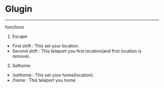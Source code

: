# Glugin
---
functions

1. Escape
- First shift : This set your location.
- Second shift : This teleport you first location(and first location is remove).
2. Sethome
- /sethome : This set your home(location).
- /home : This teleport you home.
